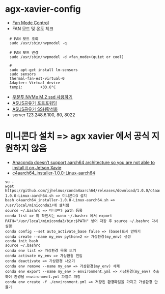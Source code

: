 # agx-xavier-config

- [Fan Mode Control](https://docs.nvidia.com/jetson/l4t/index.html#page/Tegra%2520Linux%2520Driver%2520Package%2520Development%2520Guide%2Fpower_management_jetson_xavier.html%23wwpID0E03M0HA)
- FAN 모드 및 온도 체크
~~~
  # FAN 모드 조회
  sudo /usr/sbin/nvpmodel -q
  
  # FAN 모드 변경
  sudo /usr/sbin/nvpmodel -d <fan_mode>(quiet or cool)
  
  # 
  sudo apt-get install lm-sensors
  sudo sensors
  thermal-fan-est-virtual-0
  Adapter: Virtual device
  temp1:        +33.6°C 
~~~

- [우분투 NVMe M.2 ssd 사용하기](https://promobile.tistory.com/371)
- [ASUS공유기 포트포워딩](https://little-kid.tistory.com/8)
- [ASUS공유기 SSH활성화](https://lightinglife.tistory.com/144)
- server 123.248.6.100, 80, 8022

# 미니콘다 설치 => agx xavier 에서 공식 지원하지 않음
- [Anaconda doesn’t support aarch64 architecture so you are not able to install it on Jetson Xavie](https://forums.developer.nvidia.com/t/is-it-possible-to-install-anaconda-on-xavier-at-all/83560)
- [c4aarch64_installer-1.0.0-Linux-aarch64](https://qiita.com/PINTO/items/d2054b8ebcbc6c577316)
~~~
su -
wget https://github.com/jjhelmus/conda4aarch64/releases/download/1.0.0/c4aarch64_installer-1.0.0-Linux-aarch64.sh => 미니콘다3 설치
bash c4aarch64_installer-1.0.0-Linux-aarch64.sh => /usr/local/miniconda3/에 설치됨
source ~/.bashrc => 미니콘다 path 등록
conda list => 미 확인시는 nano ~/.bashrc 에서 export PATH="/usr/local/miniconda3/bin:$PATH" 넣어 저장 후 source ~/.bashrc 다시 실행
conda config --set auto_activate_base false => (base)표시 안하기
conda create --name my_env python=2 => 가상환경(my_env) 생성
conda init bash
source ~/.bashrc
conda env list => 가상환경 목록 보기
conda activate my_env => 가상환경 진입
conda deactivate => 가상환경 나오기
conda env remove --name my_env => 가상환경(my_env) 삭제
conda env export --name my_env > environment.yml => 가상환경(my_env) 추출하여 환경을 environment.yml 파일로 저장
conda env create -f ./environment.yml => 저장된 환경파일을 가지고 가상환경 만들기
~~~

